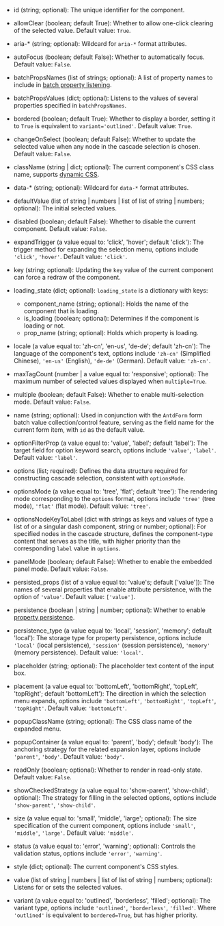 - id (string; optional):
    The unique identifier for the component.

- allowClear (boolean; default True):
    Whether to allow one-click clearing of the selected value. Default value: `True`.

- aria-* (string; optional):
    Wildcard for `aria-*` format attributes.

- autoFocus (boolean; default False):
    Whether to automatically focus. Default value: `False`.

- batchPropsNames (list of strings; optional):
    A list of property names to include in [batch property listening](/batch-props-values).

- batchPropsValues (dict; optional):
    Listens to the values of several properties specified in `batchPropsNames`.

- bordered (boolean; default True):
    Whether to display a border, setting it to `True` is equivalent to `variant='outlined'`. Default value: `True`.

- changeOnSelect (boolean; default False):
    Whether to update the selected value when any node in the cascade selection is chosen. Default value: `False`.

- className (string | dict; optional):
    The current component's CSS class name, supports [dynamic CSS](/advanced-classname).

- data-* (string; optional):
    Wildcard for `data-*` format attributes.

- defaultValue (list of string | numbers | list of list of string | numbers; optional):
    The initial selected values.

- disabled (boolean; default False):
    Whether to disable the current component. Default value: `False`.

- expandTrigger (a value equal to: 'click', 'hover'; default 'click'):
    The trigger method for expanding the selection menu, options include `'click'`, `'hover'`. Default value: `'click'`.

- key (string; optional):
    Updating the `key` value of the current component can force a redraw of the component.

- loading_state (dict; optional):
    `loading_state` is a dictionary with keys:
    - component_name (string; optional):
        Holds the name of the component that is loading.
    - is_loading (boolean; optional):
        Determines if the component is loading or not.
    - prop_name (string; optional):
        Holds which property is loading.

- locale (a value equal to: 'zh-cn', 'en-us', 'de-de'; default 'zh-cn'):
    The language of the component's text, options include `'zh-cn'` (Simplified Chinese), `'en-us'` (English), `'de-de'` (German). Default value: `'zh-cn'`.

- maxTagCount (number | a value equal to: 'responsive'; optional):
    The maximum number of selected values displayed when `multiple=True`.

- multiple (boolean; default False):
    Whether to enable multi-selection mode. Default value: `False`.

- name (string; optional):
    Used in conjunction with the `AntdForm` form batch value collection/control feature, serving as the field name for the current form item, with `id` as the default value.

- optionFilterProp (a value equal to: 'value', 'label'; default 'label'):
    The target field for option keyword search, options include `'value'`, `'label'`. Default value: `'label'`.

- options (list; required):
    Defines the data structure required for constructing cascade selection, consistent with `optionsMode`.

- optionsMode (a value equal to: 'tree', 'flat'; default 'tree'):
    The rendering mode corresponding to the `options` format, options include `'tree'` (tree mode), `'flat'` (flat mode). Default value: `'tree'`.

- optionsNodeKeyToLabel (dict with strings as keys and values of type a list of or a singular dash component, string or number; optional):
    For specified nodes in the cascade structure, defines the component-type content that serves as the title, with higher priority than the corresponding `label` value in `options`.

- panelMode (boolean; default False):
    Whether to enable the embedded panel mode. Default value: `False`.

- persisted_props (list of a value equal to: 'value's; default ['value']):
    The names of several properties that enable attribute persistence, with the option of `'value'`. Default value: `['value']`.

- persistence (boolean | string | number; optional):
    Whether to enable [property persistence](/prop-persistence).

- persistence_type (a value equal to: 'local', 'session', 'memory'; default 'local'):
    The storage type for property persistence, options include `'local'` (local persistence), `'session'` (session persistence), `'memory'` (memory persistence). Default value: `'local'`.

- placeholder (string; optional):
    The placeholder text content of the input box.

- placement (a value equal to: 'bottomLeft', 'bottomRight', 'topLeft', 'topRight'; default 'bottomLeft'):
    The direction in which the selection menu expands, options include `'bottomLeft'`, `'bottomRight'`, `'topLeft'`, `'topRight'`. Default value: `'bottomLeft'`.

- popupClassName (string; optional):
    The CSS class name of the expanded menu.

- popupContainer (a value equal to: 'parent', 'body'; default 'body'):
    The anchoring strategy for the related expansion layer, options include `'parent'`, `'body'`. Default value: `'body'`.

- readOnly (boolean; optional):
    Whether to render in read-only state. Default value: `False`.

- showCheckedStrategy (a value equal to: 'show-parent', 'show-child'; optional):
    The strategy for filling in the selected options, options include `'show-parent'`, `'show-child'`.

- size (a value equal to: 'small', 'middle', 'large'; optional):
    The size specification of the current component, options include `'small'`, `'middle'`, `'large'`. Default value: `'middle'`.

- status (a value equal to: 'error', 'warning'; optional):
    Controls the validation status, options include `'error'`, `'warning'`.

- style (dict; optional):
    The current component's CSS styles.

- value (list of string | numbers | list of list of string | numbers; optional):
    Listens for or sets the selected values.

- variant (a value equal to: 'outlined', 'borderless', 'filled'; optional):
    The variant type, options include `'outlined'`, `'borderless'`, `'filled'`. Where `'outlined'` is equivalent to `bordered=True`, but has higher priority.

